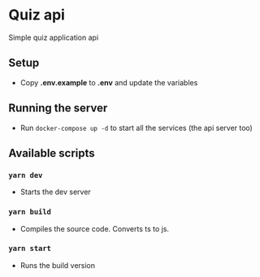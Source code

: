 # Quiz api

Simple quiz application api

## Setup

- Copy **.env.example** to **.env** and update the variables

## Running the server

- Run `docker-compose up -d` to start all the services (the api server too)

## Available scripts

### `yarn dev`

- Starts the dev server

### `yarn build`

- Compiles the source code. Converts ts to js.

### `yarn start`

- Runs the build version
